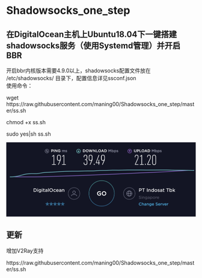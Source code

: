 # Shadowsocks_one_step
## 在DigitalOcean主机上Ubuntu18.04下一键搭建shadowsocks服务（使用Systemd管理）并开启BBR
开启bbr内核版本需要4.9.0以上，shadowsocks配置文件放在 /etc/shadowsocks/ 目录下，配置信息详见ssconf.json  
使用命令：  
<p>wget https://raw.githubusercontent.com/maning00/Shadowsocks_one_step/master/ss.sh</p>  
<p>chmod +x ss.sh</p>
<p>sudo yes|sh ss.sh</p>  
  

  ![](https://raw.githubusercontent.com/maning00/Shadowsocks_one_step/master/screenshot.png)
  
## 更新

增加V2Ray支持
<p>https://raw.githubusercontent.com/maning00/Shadowsocks_one_step/master/ss.sh<p>
